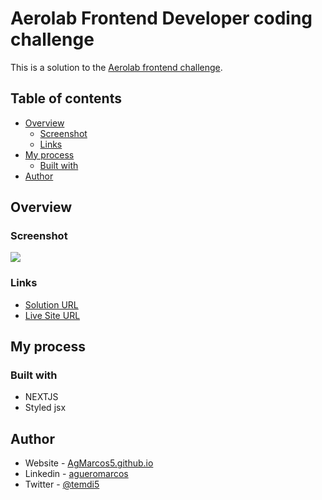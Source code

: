 # Aerolab Frontend Developer coding challenge

This is a solution to the [Aerolab frontend challenge](https://github.com/Aerolab/frontend-developer-coding-challenge). 

## Table of contents

- [Overview](#overview)
  - [Screenshot](#screenshot)
  - [Links](#links)
- [My process](#my-process)
  - [Built with](#built-with)
- [Author](#author)

## Overview

### Screenshot

![](./public/illustrarions/preview.jpg)

### Links

- [Solution URL](https://github.com/AgMarcos5/aerolab-frontend-challenge)
- [Live Site URL](https://aerolab-frontend-challenge-xi.vercel.app)

## My process

### Built with

- NEXTJS
- Styled jsx

## Author

- Website - [AgMarcos5.github.io](https://agmarcos5.github.io)
- Linkedin - [agueromarcos](https://www.linkedin.com/in/agueromarcos/)
- Twitter - [@temdi5](https://www.twitter.com/temdi5)
